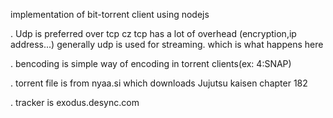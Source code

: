 implementation of bit-torrent client using nodejs

.
Udp is preferred over tcp cz tcp has a lot of overhead (encryption,ip address...)
generally udp is used for streaming. which is what happens here

.
bencoding is simple way of encoding in torrent clients(ex: 4:SNAP)

.
torrent file is from nyaa.si which downloads Jujutsu kaisen chapter 182

.
tracker is exodus.desync.com